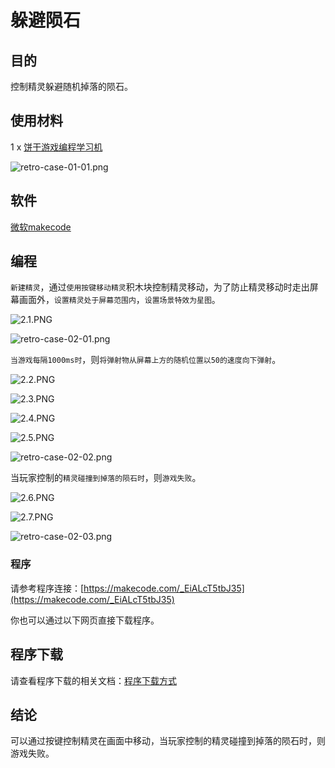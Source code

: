 # 躲避陨石

## 目的
控制精灵躲避随机掉落的陨石。

## 使用材料

1 x [饼干游戏编程学习机](https://item.taobao.com/item.htm?spm=a1z10.5-c-s.w4002-18602834185.82.51a95ccfE1IJt1&id=644090757603)

![retro-case-01-01.png](./images/retro-case-01-01.png)

## 软件

[微软makecode](https://arcade.makecode.com/)

## 编程

`新建精灵`，通过`使用按键移动精灵`积木块控制精灵移动，为了防止精灵移动时走出屏幕画面外，`设置精灵处于屏幕范围内`，`设置场景特效为星图`。

![2.1.PNG](./images/2.1.PNG)

![retro-case-02-01.png](./images/retro-case-02-01.png)

`当游戏每隔1000ms时`，则`将弹射物从屏幕上方的随机位置以50的速度向下弹射`。

![2.2.PNG](./images/2.2.PNG)

![2.3.PNG](./images/2.3.PNG)

![2.4.PNG](./images/2.4.PNG)

![2.5.PNG](./images/2.5.PNG)

![retro-case-02-02.png](./images/retro-case-02-02.png)

当玩家控制的`精灵碰撞到掉落的陨石时`，则`游戏失败`。

![2.6.PNG](./images/2.6.PNG)

![2.7.PNG](./images/2.7.PNG)

![retro-case-02-03.png](./images/retro-case-02-03.png)

### 程序

请参考程序连接：[https://makecode.com/_EiALcT5tbJ35](https://makecode.com/_EiALcT5tbJ35)

你也可以通过以下网页直接下载程序。

## 程序下载

请查看程序下载的相关文档：[程序下载方式](https://www.yuque.com/elecfreaks-learn/retro/wxo25w)

## 结论

可以通过按键控制精灵在画面中移动，当玩家控制的精灵碰撞到掉落的陨石时，则游戏失败。
